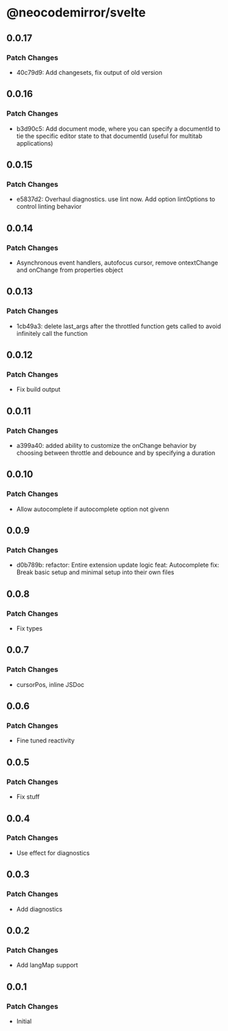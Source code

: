 # @neocodemirror/svelte

## 0.0.17

### Patch Changes

- 40c79d9: Add changesets, fix output of old version

## 0.0.16

### Patch Changes

- b3d90c5: Add document mode, where you can specify a documentId to tie the specific editor state to that documentId (useful for multitab applications)

## 0.0.15

### Patch Changes

- e5837d2: Overhaul diagnostics. use lint now. Add option lintOptions to control linting behavior

## 0.0.14

### Patch Changes

- Asynchronous event handlers, autofocus cursor, remove ontextChange and onChange from properties object

## 0.0.13

### Patch Changes

- 1cb49a3: delete last_args after the throttled function gets called to avoid infinitely call the function

## 0.0.12

### Patch Changes

- Fix build output

## 0.0.11

### Patch Changes

- a399a40: added ability to customize the onChange behavior by choosing between throttle and debounce and by specifying a duration

## 0.0.10

### Patch Changes

- Allow autocomplete if autocomplete option not givenn

## 0.0.9

### Patch Changes

- d0b789b: refactor: Entire extension update logic
  feat: Autocomplete
  fix: Break basic setup and minimal setup into their own files

## 0.0.8

### Patch Changes

- Fix types

## 0.0.7

### Patch Changes

- cursorPos, inline JSDoc

## 0.0.6

### Patch Changes

- Fine tuned reactivity

## 0.0.5

### Patch Changes

- Fix stuff

## 0.0.4

### Patch Changes

- Use effect for diagnostics

## 0.0.3

### Patch Changes

- Add diagnostics

## 0.0.2

### Patch Changes

- Add langMap support

## 0.0.1

### Patch Changes

- Initial
